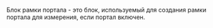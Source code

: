 Блок рамки портала - это блок, используемый для создания рамки портала для измерения, если портал включен.